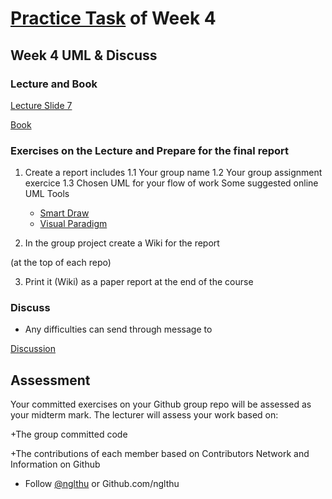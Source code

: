 # [Practice Task](https://nglthu.github.io/OOP_References/Practice_week4) of Week 4

## Week 4 UML & Discuss

### Lecture and Book


[Lecture Slide 7](https://nglthu.github.io/OOP_References/Slides/UML.pdf)

[Book](https://nglthu.github.io/Books/java/BruceEckel_Thinking_in_Java_4th_Edition.pdf)

### Exercises on the Lecture and Prepare for the final report


1. Create a report includes
1.1 Your group name
1.2 Your group assignment exercice
1.3 Chosen UML for your flow of work
   Some suggested online UML Tools
   + [Smart Draw](https://app.smartdraw.com/?nsu=1)
   + [Visual Paradigm](https://online.visual-paradigm.com/drive/#diagramlist:proj=0&diagram=list)


3. In the group project create a Wiki for the report
  
(at the top of each repo)

3. Print it (Wiki) as a paper report at the end of the course


### Discuss
+ Any difficulties can send through message to 

[Discussion](https://github.com/nglthu/OOP_References/discussions)

## Assessment

Your committed exercises on your Github group repo will be assessed as your midterm mark.
The lecturer will assess your work based on:

+The group committed code

+The contributions of each member based on Contributors Network and Information on Github


+ Follow [@nglthu](https://github.com/nglthu) or Github.com/nglthu

 
